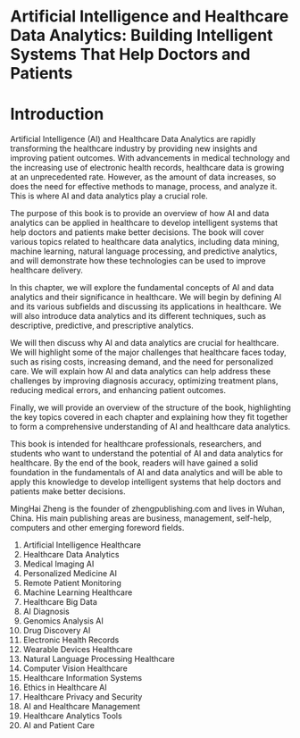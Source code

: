 # Artificial Intelligence and Healthcare Data Analytics: Building Intelligent Systems That Help Doctors and Patients

# Introduction

Artificial Intelligence (AI) and Healthcare Data Analytics are rapidly transforming the healthcare industry by providing new insights and improving patient outcomes. With advancements in medical technology and the increasing use of electronic health records, healthcare data is growing at an unprecedented rate. However, as the amount of data increases, so does the need for effective methods to manage, process, and analyze it. This is where AI and data analytics play a crucial role.

The purpose of this book is to provide an overview of how AI and data analytics can be applied in healthcare to develop intelligent systems that help doctors and patients make better decisions. The book will cover various topics related to healthcare data analytics, including data mining, machine learning, natural language processing, and predictive analytics, and will demonstrate how these technologies can be used to improve healthcare delivery.

In this chapter, we will explore the fundamental concepts of AI and data analytics and their significance in healthcare. We will begin by defining AI and its various subfields and discussing its applications in healthcare. We will also introduce data analytics and its different techniques, such as descriptive, predictive, and prescriptive analytics.

We will then discuss why AI and data analytics are crucial for healthcare. We will highlight some of the major challenges that healthcare faces today, such as rising costs, increasing demand, and the need for personalized care. We will explain how AI and data analytics can help address these challenges by improving diagnosis accuracy, optimizing treatment plans, reducing medical errors, and enhancing patient outcomes.

Finally, we will provide an overview of the structure of the book, highlighting the key topics covered in each chapter and explaining how they fit together to form a comprehensive understanding of AI and healthcare data analytics.

This book is intended for healthcare professionals, researchers, and students who want to understand the potential of AI and data analytics for healthcare. By the end of the book, readers will have gained a solid foundation in the fundamentals of AI and data analytics and will be able to apply this knowledge to develop intelligent systems that help doctors and patients make better decisions.

MingHai Zheng is the founder of zhengpublishing.com and lives in Wuhan, China. His main publishing areas are business, management, self-help, computers and other emerging foreword fields.



1. Artificial Intelligence Healthcare
2. Healthcare Data Analytics
3. Medical Imaging AI
4. Personalized Medicine AI
5. Remote Patient Monitoring
6. Machine Learning Healthcare
7. Healthcare Big Data
8. AI Diagnosis
9. Genomics Analysis AI
10. Drug Discovery AI
11. Electronic Health Records
12. Wearable Devices Healthcare
13. Natural Language Processing Healthcare
14. Computer Vision Healthcare
15. Healthcare Information Systems
16. Ethics in Healthcare AI
17. Healthcare Privacy and Security
18. AI and Healthcare Management
19. Healthcare Analytics Tools
20. AI and Patient Care

